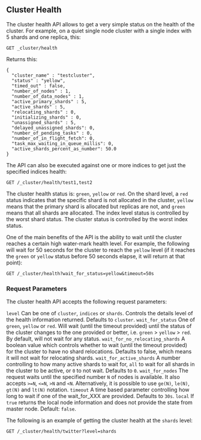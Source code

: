 ## Cluster Health

The cluster health API allows to get a very simple status on the health of the cluster. For example, on a quiet single node cluster with a single index with 5 shards and one replica, this:
    
    
    GET _cluster/health

Returns this:
    
    
    {
      "cluster_name" : "testcluster",
      "status" : "yellow",
      "timed_out" : false,
      "number_of_nodes" : 1,
      "number_of_data_nodes" : 1,
      "active_primary_shards" : 5,
      "active_shards" : 5,
      "relocating_shards" : 0,
      "initializing_shards" : 0,
      "unassigned_shards" : 5,
      "delayed_unassigned_shards": 0,
      "number_of_pending_tasks" : 0,
      "number_of_in_flight_fetch": 0,
      "task_max_waiting_in_queue_millis": 0,
      "active_shards_percent_as_number": 50.0
    }

The API can also be executed against one or more indices to get just the specified indices health:
    
    
    GET /_cluster/health/test1,test2

The cluster health status is: `green`, `yellow` or `red`. On the shard level, a `red` status indicates that the specific shard is not allocated in the cluster, `yellow` means that the primary shard is allocated but replicas are not, and `green` means that all shards are allocated. The index level status is controlled by the worst shard status. The cluster status is controlled by the worst index status.

One of the main benefits of the API is the ability to wait until the cluster reaches a certain high water-mark health level. For example, the following will wait for 50 seconds for the cluster to reach the `yellow` level (if it reaches the `green` or `yellow` status before 50 seconds elapse, it will return at that point):
    
    
    GET /_cluster/health?wait_for_status=yellow&timeout=50s

### Request Parameters

The cluster health API accepts the following request parameters:

`level`
     Can be one of `cluster`, `indices` or `shards`. Controls the details level of the health information returned. Defaults to `cluster`. 
`wait_for_status`
     One of `green`, `yellow` or `red`. Will wait (until the timeout provided) until the status of the cluster changes to the one provided or better, i.e. `green` > `yellow` > `red`. By default, will not wait for any status. 
`wait_for_no_relocating_shards`
     A boolean value which controls whether to wait (until the timeout provided) for the cluster to have no shard relocations. Defaults to false, which means it will not wait for relocating shards. 
`wait_for_active_shards`
     A number controlling to how many active shards to wait for, `all` to wait for all shards in the cluster to be active, or `0` to not wait. Defaults to `0`. 
`wait_for_nodes`
     The request waits until the specified number `N` of nodes is available. It also accepts `>=N`, `<=N`, `>N` and `<N`. Alternatively, it is possible to use `ge(N)`, `le(N)`, `gt(N)` and `lt(N)` notation. 
`timeout`
     A time based parameter controlling how long to wait if one of the wait_for_XXX are provided. Defaults to `30s`. 
`local`
     If `true` returns the local node information and does not provide the state from master node. Default: `false`. 

The following is an example of getting the cluster health at the `shards` level:
    
    
    GET /_cluster/health/twitter?level=shards
